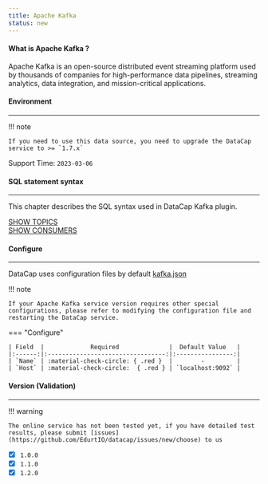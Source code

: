```yaml
---
title: Apache Kafka
status: new
---
```


#### What is Apache Kafka ?

Apache Kafka is an open-source distributed event streaming platform used by thousands of companies for high-performance data pipelines, streaming analytics, data integration, and mission-critical applications.

#### Environment

---

!!! note

    If you need to use this data source, you need to upgrade the DataCap service to >= `1.7.x`

Support Time: `2023-03-06`

#### SQL statement syntax

---

This chapter describes the SQL syntax used in DataCap Kafka plugin.

[SHOW TOPICS](../../../sql_syntax/connectors/native/kafka/show_topics.md) <br />
[SHOW CONSUMERS](../../../sql_syntax/connectors/native/kafka/show_consumers.md)

#### Configure

---

DataCap uses configuration files by default [kafka.json](https://github.com/EdurtIO/datacap/blob/dev/server/src/main/etc/conf/plugins/native/kafka.json)

!!! note

    If your Apache Kafka service version requires other special configurations, please refer to modifying the configuration file and restarting the DataCap service.

=== "Configure"

    | Field  |             Required              |  Default Value   |
    |:------:|:---------------------------------:|:----------------:|
    | `Name` | :material-check-circle: { .red }  |        -         |
    | `Host` | :material-check-circle:  { .red } | `localhost:9092` |

#### Version (Validation)

---

!!! warning

    The online service has not been tested yet, if you have detailed test results, please submit [issues](https://github.com/EdurtIO/datacap/issues/new/choose) to us

- [x] `1.0.0`
- [x] `1.1.0`
- [x] `1.2.0`
